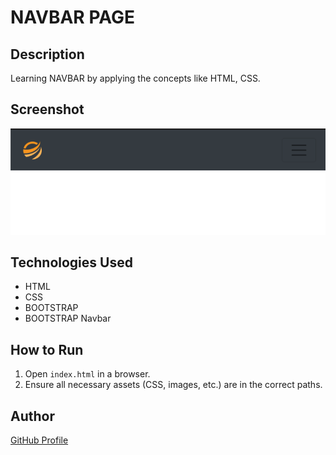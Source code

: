 # NAVBAR PAGE

## Description
Learning NAVBAR by applying the concepts like HTML, CSS.

## Screenshot
![Project Screenshot](screenshot.png)

## Technologies Used
- HTML
- CSS
- BOOTSTRAP
- BOOTSTRAP Navbar


## How to Run
1. Open `index.html` in a browser.
2. Ensure all necessary assets (CSS, images, etc.) are in the correct paths.

## Author
[GitHub Profile](https://github.com/TRINITY2498)